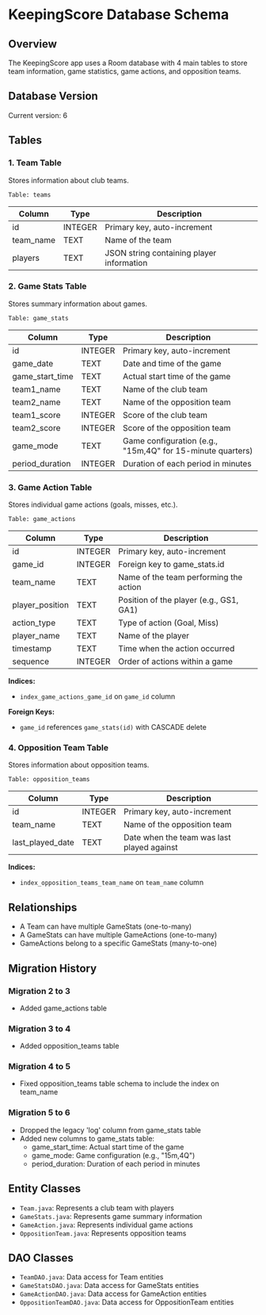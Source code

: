 # KeepingScore Database Schema

## Overview
The KeepingScore app uses a Room database with 4 main tables to store team information, game statistics, game actions, and opposition teams.

## Database Version
Current version: 6

## Tables

### 1. Team Table
Stores information about club teams.

```
Table: teams
```

| Column | Type | Description |
|--------|------|-------------|
| id | INTEGER | Primary key, auto-increment |
| team_name | TEXT | Name of the team |
| players | TEXT | JSON string containing player information |

### 2. Game Stats Table
Stores summary information about games.

```
Table: game_stats
```

| Column | Type | Description |
|--------|------|-------------|
| id | INTEGER | Primary key, auto-increment |
| game_date | TEXT | Date and time of the game |
| game_start_time | TEXT | Actual start time of the game |
| team1_name | TEXT | Name of the club team |
| team2_name | TEXT | Name of the opposition team |
| team1_score | INTEGER | Score of the club team |
| team2_score | INTEGER | Score of the opposition team |
| game_mode | TEXT | Game configuration (e.g., "15m,4Q" for 15-minute quarters) |
| period_duration | INTEGER | Duration of each period in minutes |

### 3. Game Action Table
Stores individual game actions (goals, misses, etc.).

```
Table: game_actions
```

| Column | Type | Description |
|--------|------|-------------|
| id | INTEGER | Primary key, auto-increment |
| game_id | INTEGER | Foreign key to game_stats.id |
| team_name | TEXT | Name of the team performing the action |
| player_position | TEXT | Position of the player (e.g., GS1, GA1) |
| action_type | TEXT | Type of action (Goal, Miss) |
| player_name | TEXT | Name of the player |
| timestamp | TEXT | Time when the action occurred |
| sequence | INTEGER | Order of actions within a game |

**Indices:**
- `index_game_actions_game_id` on `game_id` column

**Foreign Keys:**
- `game_id` references `game_stats(id)` with CASCADE delete

### 4. Opposition Team Table
Stores information about opposition teams.

```
Table: opposition_teams
```

| Column | Type | Description |
|--------|------|-------------|
| id | INTEGER | Primary key, auto-increment |
| team_name | TEXT | Name of the opposition team |
| last_played_date | TEXT | Date when the team was last played against |

**Indices:**
- `index_opposition_teams_team_name` on `team_name` column

## Relationships

- A Team can have multiple GameStats (one-to-many)
- A GameStats can have multiple GameActions (one-to-many)
- GameActions belong to a specific GameStats (many-to-one)

## Migration History

### Migration 2 to 3
- Added game_actions table

### Migration 3 to 4
- Added opposition_teams table

### Migration 4 to 5
- Fixed opposition_teams table schema to include the index on team_name

### Migration 5 to 6
- Dropped the legacy 'log' column from game_stats table
- Added new columns to game_stats table:
  - game_start_time: Actual start time of the game
  - game_mode: Game configuration (e.g., "15m,4Q")
  - period_duration: Duration of each period in minutes

## Entity Classes

- `Team.java`: Represents a club team with players
- `GameStats.java`: Represents game summary information
- `GameAction.java`: Represents individual game actions
- `OppositionTeam.java`: Represents opposition teams

## DAO Classes

- `TeamDAO.java`: Data access for Team entities
- `GameStatsDAO.java`: Data access for GameStats entities
- `GameActionDAO.java`: Data access for GameAction entities
- `OppositionTeamDAO.java`: Data access for OppositionTeam entities